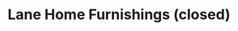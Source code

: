 ---
title: "Lane Home Furnishings (closed)"
url: /merced/lane-home-furnishings-closed/
shop: Möbel
---